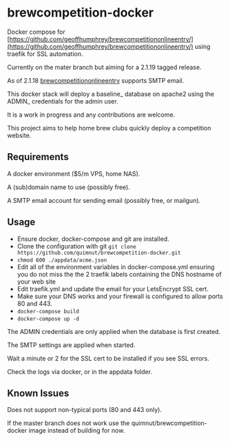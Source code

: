 # brewcompetition-docker
Docker compose for [https://github.com/geoffhumphrey/brewcompetitiononlineentry/](https://github.com/geoffhumphrey/brewcompetitiononlineentry/) using traefik for SSL automation.

Currently on the mater branch but aiming for a 2.1.19 tagged release. 

As of 2.1.18 [brewcompetitiononlineentry](https://github.com/geoffhumphrey/brewcompetitiononlineentry/) supports SMTP email. 

This docker stack will deploy a baseline_ database on apache2 using the ADMIN_ credentials for the admin user.

It is a work in progress and any contributions are welcome.

This project aims to help home brew clubs quickly deploy a competition website.

## Requirements
A docker environment ($5/m VPS, home NAS).

A (sub)domain name to use (possibly free).

A SMTP email account for sending email (possibly free, or mailgun).

## Usage
- Ensure docker, docker-compose and git are installed.
- Clone the configuration with git `git clone https://github.com/quimnut/brewcompetition-docker.git`
- `chmod 600 ./appdata/acme.json`
- Edit all of the environment variables in docker-compose.yml ensuring you do not miss the the 2 traefik labels containing the DNS hostname of your web site 
- Edit traefik.yml and update the email for your LetsEncrypt SSL cert.
- Make sure your DNS works and your firewall is configured to allow ports 80 and 443.
- `docker-compose build`
- `docker-compose up -d`

The ADMIN credentials are only applied when the database is first created.

The SMTP settings are applied when started.

Wait a minute or 2 for the SSL cert to be installed if you see SSL errors. 

Check the logs via docker, or in the appdata folder.

## Known Issues
Does not support non-typical ports (80 and 443 only).

If the master branch does not work use the quimnut/brewcompetition-docker image instead of building for now.
